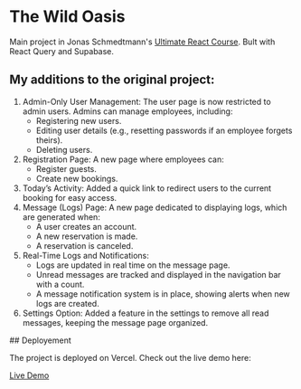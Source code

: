 # The Wild Oasis

Main project in Jonas Schmedtmann's <a href="https://www.udemy.com/course/the-ultimate-react-course">Ultimate React Course</a>. Bult with React Query and Supabase.

## My additions to the original project:

<ol>
<li> Admin-Only User Management: The user page is now restricted to admin users. Admins can manage employees, including:
<ul>
<li> Registering new users.
</li>
<li>Editing user details (e.g., resetting passwords if an employee forgets theirs).
</li>
<li>Deleting users.
</li>
</ul>
</li>

<li> Registration Page: A new page where employees can:
<ul>
<li> Register guests.

</li>
<li>Create new bookings.
</li>
</ul>
</li>

<li> Today’s Activity: Added a quick link to redirect users to the current booking for easy access. </li>
<li> Message (Logs) Page: A new page dedicated to displaying logs, which are generated when:
<ul>
<li> A user creates an account.

</li>
<li>A new reservation is made.
</li>
<li>A reservation is canceled.
</li>
</ul>
</li>

<li> Real-Time Logs and Notifications:
<ul>
<li> Logs are updated in real time on the message page.

</li>
<li>Unread messages are tracked and displayed in the navigation bar with a count.

</li>
<li>A message notification system is in place, showing alerts when new logs are created.
</li>
</ul>
</li>

<li> Settings Option: Added a feature in the settings to remove all read messages, keeping the message page organized.</li>
</ol>
## Deployement

The project is deployed on Vercel. Check out the live demo here:

<a href="https://the-wild-oasis-app-two.vercel.app/">Live Demo</a>
